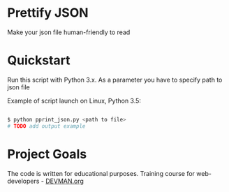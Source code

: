 # Prettify JSON

Make your json file human-friendly to read


# Quickstart

Run this script with Python 3.x. As a parameter you have to specify path to json file

Example of script launch on Linux, Python 3.5:

```bash

$ python pprint_json.py <path to file>
# TODO add output example

```

# Project Goals

The code is written for educational purposes. Training course for web-developers - [DEVMAN.org](https://devman.org)
